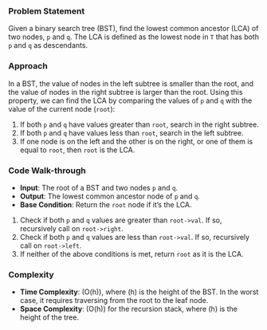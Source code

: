 ### Problem Statement
Given a binary search tree (BST), find the lowest common ancestor (LCA) of two nodes, `p` and `q`. The LCA is defined as the lowest node in `T` that has both `p` and `q` as descendants.

### Approach
In a BST, the value of nodes in the left subtree is smaller than the root, and the value of nodes in the right subtree is larger than the root. Using this property, we can find the LCA by comparing the values of `p` and `q` with the value of the current node (`root`):

1. If both `p` and `q` have values greater than `root`, search in the right subtree.
2. If both `p` and `q` have values less than `root`, search in the left subtree.
3. If one node is on the left and the other is on the right, or one of them is equal to `root`, then `root` is the LCA.

### Code Walk-through
- **Input**: The root of a BST and two nodes `p` and `q`.
- **Output**: The lowest common ancestor node of `p` and `q`.
- **Base Condition**: Return the `root` node if it’s the LCA.

1. Check if both `p` and `q` values are greater than `root->val`. If so, recursively call on `root->right`.
2. Check if both `p` and `q` values are less than `root->val`. If so, recursively call on `root->left`.
3. If neither of the above conditions is met, return `root` as it is the LCA.

### Complexity
- **Time Complexity**: \(O(h)\), where \(h\) is the height of the BST. In the worst case, it requires traversing from the root to the leaf node.
- **Space Complexity**: \(O(h)\) for the recursion stack, where \(h\) is the height of the tree.
